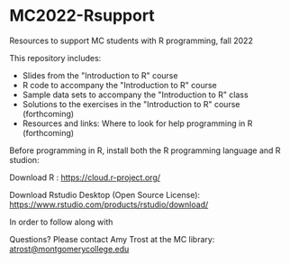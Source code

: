 # MC2022-Rsupport
Resources to support MC students with R programming, fall 2022

This repository includes:
  - Slides from the "Introduction to R" course
  - R code to accompany the "Introduction to R" course
  - Sample data sets to accompany the "Introduction to R" class
  - Solutions to the exercises in the "Introduction to R" course (forthcoming)
  - Resources and links: Where to look for help programming in R (forthcoming)
  
  Before programming in R, install both the R programming language and R studion:
  
  Download R : 
	https://cloud.r-project.org/

  Download Rstudio Desktop (Open Source License):   
	https://www.rstudio.com/products/rstudio/download/
	
	
  In order to follow along with
  
  Questions? Please contact Amy Trost at the MC library: atrost@montgomerycollege.edu

